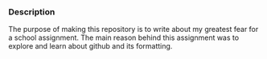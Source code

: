 ### Description

The purpose of making this repository is to write about my greatest fear for a school assignment. The main reason behind this assignment was to explore and learn about github and its formatting.
